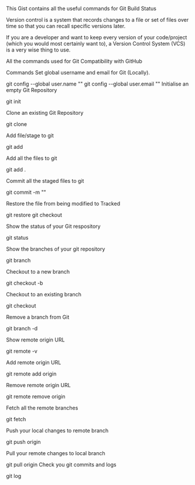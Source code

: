 This Gist contains all the useful commands for Git
Build Status

Version control is a system that records changes to a file or set of files over time so that you can recall specific versions later.

If you are a developer and want to keep every version of your code/project (which you would most certainly want to), a Version Control System (VCS) is a very wise thing to use.

All the commands used for Git
Compatibility with GitHub

Commands
Set global username and email for Git (Locally).

git config --global user.name "<your username>"
git config --global user.email "<your email>"
Initialise an empty Git Repository

git init

Clone an existing Git Repository

git clone <repository URL>

Add file/stage to git

git add <filename>

Add all the files to git

git add .

Commit all the staged files to git

git commit -m "<your commit message>"

Restore the file from being modified to Tracked

git restore <filename>
git checkout <filename>

Show the status of your Git respository

git status

Show the branches of your git repository

git branch

Checkout to a new branch

git checkout -b <branch name>

Checkout to an existing branch

git checkout <branch name>

Remove a branch from Git

git branch -d <branch name>

Show remote origin URL

git remote -v

Add remote origin URL

git remote add origin <your remote git URL>

Remove remote origin URL

git remote remove origin 

Fetch all the remote branches

git fetch

Push your local changes to remote branch

git push origin <branch name>

Pull your remote changes to local branch

git pull origin <branch name>
Check you git commits and logs

git log
